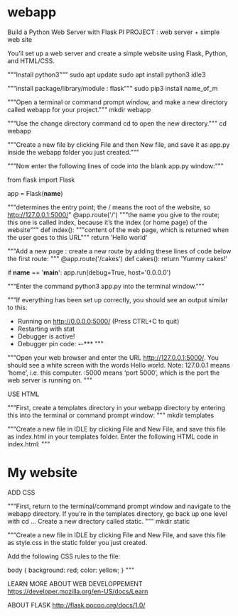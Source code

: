 # webapp
Build a Python Web Server with Flask
PI PROJECT : web server + simple web site 

You’ll set up a web server and create a simple website using Flask, Python, and HTML/CSS.

"""Install python3"""
sudo apt update
sudo apt install python3 idle3

"""install package/library/module : flask"""
sudo pip3 install name_of_m


"""Open a terminal or command prompt window, and make a new directory called webapp for your project."""
mkdir webapp

"""Use the change directory command cd to open the new directory."""
cd webapp

"""Create a new file by clicking File and then New file, and save it as app.py inside the webapp folder you just created."""


"""Now enter the following lines of code into the blank app.py window:"""

from flask import Flask

app = Flask(__name__)

"""determines the entry point; the / means the root of the website, so http://127.0.0.1:5000/"
@app.route('/') 
"""the name you give to the route; this one is called index, because it’s the index (or home page) of the website"""
def index():
"""content of the web page, which is returned when the user goes to this URL"""
    return 'Hello world'

"""Add a new page : create a new route by adding these lines of code below the first route: """
@app.route('/cakes')
def cakes():
    return 'Yummy cakes!'

if __name__ == '__main__':
    app.run(debug=True, host='0.0.0.0')


"""Enter the command python3 app.py into the terminal window."""

"""If everything has been set up correctly, you should see an output similar to this:

* Running on http://0.0.0.0:5000/ (Press CTRL+C to quit)
* Restarting with stat
* Debugger is active!
* Debugger pin code: ***-***-***
"""

"""Open your web browser and enter the URL http://127.0.0.1:5000/. 
You should see a white screen with the words Hello world.
Note: 127.0.0.1 means ‘home’, i.e. this computer. :5000 means ‘port 5000’, 
which is the port the web server is running on.
"""

USE HTML

"""First, create a templates directory in your webapp directory by entering 
this into the terminal or command prompt window: """
mkdir templates

"""Create a new file in IDLE by clicking File and New File, and save this file as index.html 
in your templates folder. Enter the following HTML code in index.html:
"""

<html>
<body>
<h1>My website</h1>
</body>
</html>


ADD CSS

"""First, return to the terminal/command prompt window and navigate to the webapp directory. 
If you’re in the templates directory, go back up one level with cd ...
Create a new directory called static.
"""
mkdir static

"""Create a new file in IDLE by clicking File and New File, and save this file as style.css 
in the static folder you just created.


Add the following CSS rules to the file:

body {
    background: red;
    color: yellow;
}
"""

LEARN MORE ABOUT WEB DEVELOPPEMENT
https://developer.mozilla.org/en-US/docs/Learn

ABOUT FLASK
http://flask.pocoo.org/docs/1.0/
